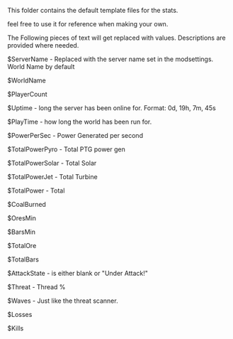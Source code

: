 ﻿This folder contains the default template files for the stats.

feel free to use it for reference when making your own.


The Following pieces of text will get replaced with values. Descriptions are provided where needed.



$ServerName         - Replaced with the server name set in the modsettings. World Name by default

$WorldName

$PlayerCount

$Uptime             - long the server has been online for. Format: 0d, 19h, 7m, 45s

$PlayTime           - how long the world has been run for.

$PowerPerSec        - Power Generated per second

$TotalPowerPyro     - Total PTG power gen

$TotalPowerSolar    - Total Solar

$TotalPowerJet      - Total Turbine

$TotalPower         - Total



$CoalBurned

$OresMin

$BarsMin

$TotalOre

$TotalBars



$AttackState        - is either blank or "Under Attack!"  

$Threat             - Thread %

$Waves              - Just like the threat scanner.

$Losses

$Kills